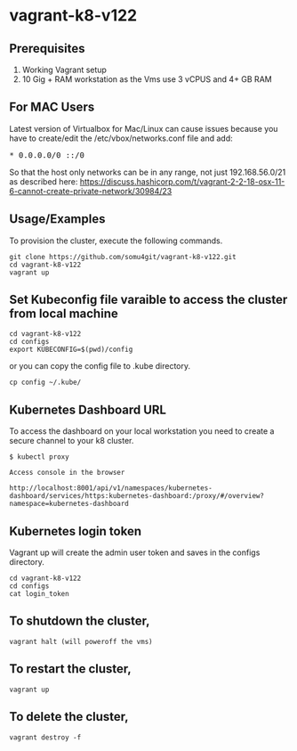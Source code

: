 # vagrant-k8-v122

## Prerequisites

1. Working Vagrant setup
2. 10 Gig + RAM workstation as the Vms use 3 vCPUS and 4+ GB RAM

## For MAC Users

Latest version of Virtualbox for Mac/Linux can cause issues because you have to create/edit the /etc/vbox/networks.conf file and add:
<pre>* 0.0.0.0/0 ::/0</pre>

So that the host only networks can be in any range, not just 192.168.56.0/21 as described here:
https://discuss.hashicorp.com/t/vagrant-2-2-18-osx-11-6-cannot-create-private-network/30984/23

## Usage/Examples

To provision the cluster, execute the following commands.

```shell
git clone https://github.com/somu4git/vagrant-k8-v122.git
cd vagrant-k8-v122
vagrant up
```

## Set Kubeconfig file varaible to access the cluster from local machine

```shell
cd vagrant-k8-v122
cd configs
export KUBECONFIG=$(pwd)/config
```

or you can copy the config file to .kube directory.

```shell
cp config ~/.kube/
```

## Kubernetes Dashboard URL

To access the dashboard on your local workstation you need to create a secure channel to your k8 cluster.



```shell
$ kubectl proxy

Access console in the browser 

http://localhost:8001/api/v1/namespaces/kubernetes-dashboard/services/https:kubernetes-dashboard:/proxy/#/overview?namespace=kubernetes-dashboard
```

## Kubernetes login token

Vagrant up will create the admin user token and saves in the configs directory.

```shell
cd vagrant-k8-v122
cd configs
cat login_token
```

## To shutdown the cluster, 

```shell
vagrant halt (will poweroff the vms)
```
## To restart the cluster,

```shell
vagrant up
```

## To delete the cluster, 

```shell
vagrant destroy -f
```
